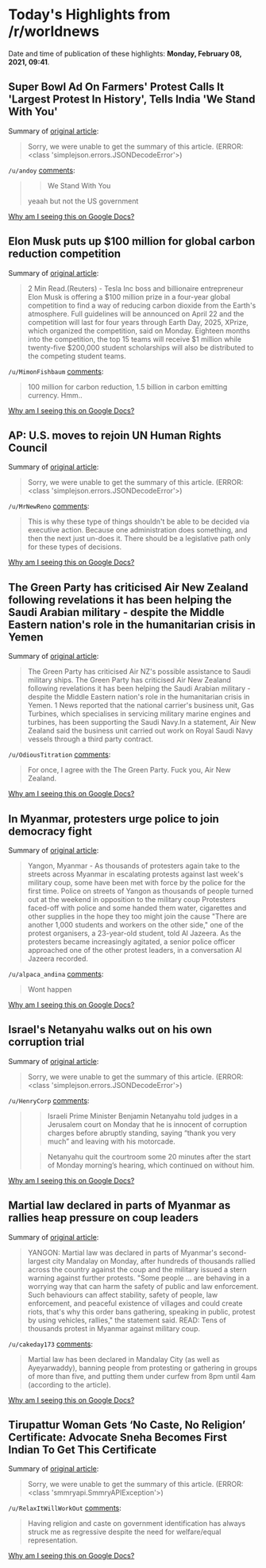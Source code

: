 # Today's Highlights from /r/worldnews

Date and time of publication of these highlights: **Monday, February 08, 2021, 09:41**.

## Super Bowl Ad On Farmers' Protest Calls It 'Largest Protest In History', Tells India 'We Stand With You'

Summary of [original article](https://www.indiatimes.com/sports/super-bowl-ad-on-farmers-protest-calls-it-largest-protest-in-history-tells-india-we-stand-with-you-533801.html):

> Sorry, we were unable to get the summary of this article. (ERROR: <class 'simplejson.errors.JSONDecodeError'>)

`/u/andoy` [comments](https://www.reddit.com/r/worldnews/comments/lf9cmv/super_bowl_ad_on_farmers_protest_calls_it_largest/):

> > We Stand With You
> 
> yeaah but not the US government

[Why am I seeing this on Google Docs?](https://docs.google.com/document/d/1Dc6We63vOXIZsc0op-Bt4abqkYjXzOigalQqFxmvvbM/edit?usp=sharing)

## Elon Musk puts up $100 million for global carbon reduction competition

Summary of [original article](https://www.reuters.com/article/idUSKBN2A81EJ?il=0):

> 2 Min Read.(Reuters) - Tesla Inc boss and billionaire entrepreneur Elon Musk is offering a $100 million prize in a four-year global competition to find a way of reducing carbon dioxide from the Earth's atmosphere. Full guidelines will be announced on April 22 and the competition will last for four years through Earth Day, 2025, XPrize, which organized the competition, said on Monday. Eighteen months into the competition, the top 15 teams will receive $1 million while twenty-five $200,000 student scholarships will also be distributed to the competing student teams.

`/u/MimonFishbaum` [comments](https://www.reddit.com/r/worldnews/comments/lfbu0l/elon_musk_puts_up_100_million_for_global_carbon/):

> 100 million for carbon reduction, 1.5 billion in carbon emitting currency. Hmm..

[Why am I seeing this on Google Docs?](https://docs.google.com/document/d/1Dc6We63vOXIZsc0op-Bt4abqkYjXzOigalQqFxmvvbM/edit?usp=sharing)

## AP: U.S. moves to rejoin UN Human Rights Council

Summary of [original article](https://www.marketwatch.com/story/u-s-moves-to-rejoin-un-human-rights-council-01612747714):

> Sorry, we were unable to get the summary of this article. (ERROR: <class 'simplejson.errors.JSONDecodeError'>)

`/u/MrNewReno` [comments](https://www.reddit.com/r/worldnews/comments/lf0yzw/ap_us_moves_to_rejoin_un_human_rights_council/):

> This is why these type of things shouldn't be able to be decided via executive action. Because one administration does something, and then the next just un-does it. There should be a legislative path only for these types of decisions.

[Why am I seeing this on Google Docs?](https://docs.google.com/document/d/1Dc6We63vOXIZsc0op-Bt4abqkYjXzOigalQqFxmvvbM/edit?usp=sharing)

## The Green Party has criticised Air New Zealand following revelations it has been helping the Saudi Arabian military - despite the Middle Eastern nation's role in the humanitarian crisis in Yemen

Summary of [original article](https://www.nzherald.co.nz/nz/the-green-party-slams-air-nz-after-saudi-arabian-military-revelations/DHUUVDXRPCPIHCG6YYX24V5SIM/):

> The Green Party has criticised Air NZ's possible assistance to Saudi military ships. The Green Party has criticised Air New Zealand following revelations it has been helping the Saudi Arabian military - despite the Middle Eastern nation's role in the humanitarian crisis in Yemen. 1 News reported that the national carrier's business unit, Gas Turbines, which specialises in servicing military marine engines and turbines, has been supporting the Saudi Navy.In a statement, Air New Zealand said the business unit carried out work on Royal Saudi Navy vessels through a third party contract.

`/u/OdiousTitration` [comments](https://www.reddit.com/r/worldnews/comments/lfawwf/the_green_party_has_criticised_air_new_zealand/):

> For once, I agree with the The Green Party. Fuck you, Air New Zealand.

[Why am I seeing this on Google Docs?](https://docs.google.com/document/d/1Dc6We63vOXIZsc0op-Bt4abqkYjXzOigalQqFxmvvbM/edit?usp=sharing)

## In Myanmar, protesters urge police to join democracy fight

Summary of [original article](https://www.aljazeera.com/news/2021/2/8/in-myanmar-protesters-urge-police-to-join-democracy-fight):

> Yangon, Myanmar - As thousands of protesters again take to the streets across Myanmar in escalating protests against last week's military coup, some have been met with force by the police for the first time. Police on streets of Yangon as thousands of people turned out at the weekend in opposition to the military coup Protesters faced-off with police and some handed them water, cigarettes and other supplies in the hope they too might join the cause "There are another 1,000 students and workers on the other side," one of the protest organisers, a 23-year-old student, told Al Jazeera. As the protesters became increasingly agitated, a senior police officer approached one of the other protest leaders, in a conversation Al Jazeera recorded.

`/u/alpaca_andina` [comments](https://www.reddit.com/r/worldnews/comments/lfbq68/in_myanmar_protesters_urge_police_to_join/):

> Wont happen

[Why am I seeing this on Google Docs?](https://docs.google.com/document/d/1Dc6We63vOXIZsc0op-Bt4abqkYjXzOigalQqFxmvvbM/edit?usp=sharing)

## Israel's Netanyahu walks out on his own corruption trial

Summary of [original article](https://www.washingtonpost.com/world/middle_east/netanyahu-corruption-israel-trial/2021/02/08/108453dc-69ee-11eb-a66e-e27046e9e898_story.html):

> Sorry, we were unable to get the summary of this article. (ERROR: <class 'simplejson.errors.JSONDecodeError'>)

`/u/HenryCorp` [comments](https://www.reddit.com/r/worldnews/comments/lfe9wg/israels_netanyahu_walks_out_on_his_own_corruption/):

> > Israeli Prime Minister Benjamin Netanyahu told judges in a Jerusalem court on Monday that he is innocent of corruption charges before abruptly standing, saying “thank you very much” and leaving with his motorcade.
> 
> > Netanyahu quit the courtroom some 20 minutes after the start of Monday morning’s hearing, which continued on without him.

[Why am I seeing this on Google Docs?](https://docs.google.com/document/d/1Dc6We63vOXIZsc0op-Bt4abqkYjXzOigalQqFxmvvbM/edit?usp=sharing)

## Martial law declared in parts of Myanmar as rallies heap pressure on coup leaders

Summary of [original article](https://www.channelnewsasia.com/news/asia/martial-law-declared-parts-myanmar-protests-military-coup-14140170):

> YANGON: Martial law was declared in parts of Myanmar's second-largest city Mandalay on Monday, after hundreds of thousands rallied across the country against the coup and the military issued a stern warning against further protests. "Some people ... are behaving in a worrying way that can harm the safety of public and law enforcement. Such behaviours can affect stability, safety of people, law enforcement, and peaceful existence of villages and could create riots, that's why this order bans gathering, speaking in public, protest by using vehicles, rallies," the statement said. READ: Tens of thousands protest in Myanmar against military coup.

`/u/cakeday173` [comments](https://www.reddit.com/r/worldnews/comments/lfbbfj/martial_law_declared_in_parts_of_myanmar_as/):

> Martial law has been declared in Mandalay City (as well as Ayeyarwaddy), banning people from protesting or gathering in groups of more than five, and putting them under curfew from 8pm until 4am (according to the article).

[Why am I seeing this on Google Docs?](https://docs.google.com/document/d/1Dc6We63vOXIZsc0op-Bt4abqkYjXzOigalQqFxmvvbM/edit?usp=sharing)

## Tirupattur Woman Gets ‘No Caste, No Religion’ Certificate: Advocate Sneha Becomes First Indian To Get This Certificate

Summary of [original article](https://in.news.yahoo.com/tirupattur-woman-gets-no-caste-122823740.html):

> Sorry, we were unable to get the summary of this article. (ERROR: <class 'smmryapi.SmmryAPIException'>)

`/u/RelaxItWillWorkOut` [comments](https://www.reddit.com/r/worldnews/comments/lf3al7/tirupattur_woman_gets_no_caste_no_religion/):

> Having religion and caste on government identification has always struck me as regressive despite the need for welfare/equal representation.

[Why am I seeing this on Google Docs?](https://docs.google.com/document/d/1Dc6We63vOXIZsc0op-Bt4abqkYjXzOigalQqFxmvvbM/edit?usp=sharing)

